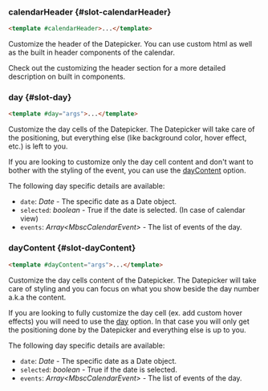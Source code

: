 ### calendarHeader {#slot-calendarHeader}

```html
<template #calendarHeader>...</template>
```

Customize the header of the Datepicker.
You can use custom html as well as the built in header components of the calendar.

Check out the customizing the header section for a more detailed description on built in components.

### day {#slot-day}

```html
<template #day="args">...</template>
```

Customize the day cells of the Datepicker.
The Datepicker will take care of the positioning, but everything else (like background color, hover effect, etc.) is left
to you.

If you are looking to customize only the day cell content and don&#039;t want to bother with the styling of the event, you can use the
[dayContent](#slot-dayContent) option.

The following day specific details are available:
- `date`: _Date_ - The specific date as a Date object.
- `selected`: _boolean_ - True if the date is selected. (In case of calendar view)
- `events`: _Array&lt;MbscCalendarEvent&gt;_ - The list of events of the day.

### dayContent {#slot-dayContent}

```html
<template #dayContent="args">...</template>
```

Customize the day cells content of the Datepicker.
The Datepicker will take care of styling and you can focus on what you show beside the day number a.k.a the content.

If you are looking to fully customize the day cell (ex. add custom hover effects) you will need to use the
[day](#slot-day) option. In that case you will only get the positioning done by the Datepicker and everything else
is up to you.

The following day specific details are available:
- `date`: _Date_ - The specific date as a Date object.
- `selected`: _boolean_ - True if the date is selected.
- `events`: _Array&lt;MbscCalendarEvent&gt;_ - The list of events of the day.
